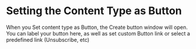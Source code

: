 # Setting the Content Type as Button

When you Set content type as Button, the Create button window will open. You can label your button here, 
as well as set custom Button link or select a predefined link (Unsubscribe, etc)
